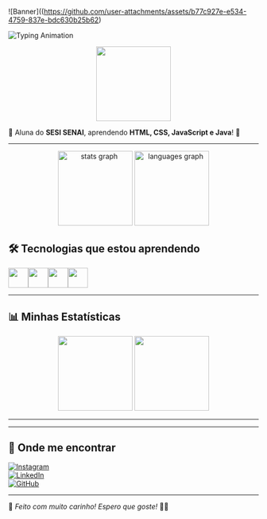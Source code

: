 ![Banner]((https://github.com/user-attachments/assets/b77c927e-e534-4759-837e-bdc630b25b62)


![Typing Animation](https://readme-typing-svg.herokuapp.com?size=24&color=722F37&center=false&vCenter=true&lines=Hello,+world!+;Eu+sou+a+Amanda!+)



<p align="center">
    <img src="https://github.com/user-attachments/assets/e6335e6d-6062-474c-a7cb-61e06db15187" width="150" />
</p>

🌸 Aluna do **SESI SENAI**, aprendendo **HTML, CSS, JavaScript e Java**! 🚀  



---
<div align="center">
  <img src="https://github-readme-stats.vercel.app/api?username=amandaatts&hide_title=false&hide_rank=false&show_icons=true&include_all_commits=true&count_private=true&disable_animations=false&theme=moltack&locale=pt-br&hide_border=false&order=1" height="150" alt="stats graph"  />
  <img src="https://github-readme-stats.vercel.app/api/top-langs?username=amandaatts&locale=en&hide_title=false&layout=compact&card_width=320&langs_count=5&theme=moltack&hide_border=false&order=2&custom_title=Linguagens%20mais%20usadas" height="150" alt="languages graph"  />
</div>

###
## 🛠️ Tecnologias que estou aprendendo  
<div style="display: flex;">
  <img src="https://cdn.jsdelivr.net/gh/devicons/devicon/icons/html5/html5-original.svg" height="40"/>
  <img src="https://cdn.jsdelivr.net/gh/devicons/devicon/icons/css3/css3-original.svg" height="40"/>
  <img src="https://cdn.jsdelivr.net/gh/devicons/devicon/icons/javascript/javascript-original.svg" height="40"/>
  <img src="https://cdn.jsdelivr.net/gh/devicons/devicon/icons/java/java-original.svg" height="40"/>
</div>

---

## 📊 Minhas Estatísticas  
<div align="center">
  <img height="150em" src="https://github-readme-stats.vercel.app/api?username=seu-usuario&show_icons=true&theme=dracula"/>
  <img height="150em" src="https://github-readme-streak-stats.herokuapp.com/?user=seu-usuario&theme=dracula"/>
</div>

---


---

## 📱 Onde me encontrar  
[![Instagram](https://img.shields.io/badge/Instagram-E4405F?style=for-the-badge&logo=instagram&logoColor=white)](https://instagram.com/seu-usuario)  
[![LinkedIn](https://img.shields.io/badge/LinkedIn-0077B5?style=for-the-badge&logo=linkedin&logoColor=white)](https://www.linkedin.com/in/seu-usuario)  
[![GitHub](https://img.shields.io/badge/GitHub-100000?style=for-the-badge&logo=github&logoColor=white)](https://github.com/seu-usuario)  

---

💖 *Feito com muito carinho! Espero que goste!* 🎀✨
